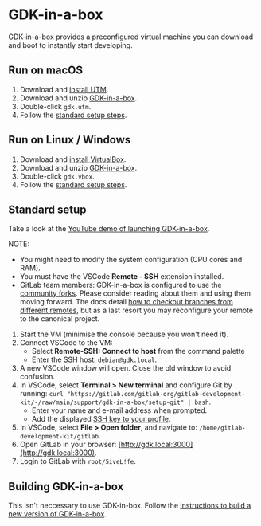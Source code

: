 # GDK-in-a-box

GDK-in-a-box provides a preconfigured virtual machine you can download and boot
to instantly start developing.

## Run on macOS

1. Download and [install UTM](https://docs.getutm.app/installation/macos/).
1. Download and unzip [GDK-in-a-box](https://go.gitlab.com/cCHpCP).
1. Double-click `gdk.utm`.
1. Follow the [standard setup steps](#standard-setup).

## Run on Linux / Windows

1. Download and [install VirtualBox](https://www.virtualbox.org/wiki/Downloads).
1. Download and unzip [GDK-in-a-box](https://go.gitlab.com/5iydBP).
1. Double-click `gdk.vbox`.
1. Follow the [standard setup steps](#standard-setup).

## Standard setup

Take a look at the [YouTube demo of launching GDK-in-a-box](https://go.gitlab.com/b54mHb).

NOTE:

- You might need to modify the system configuration (CPU cores and RAM).
- You must have the VSCode **Remote - SSH** extension installed.
- GitLab team members: GDK-in-a-box is configured to use the [community forks](https://gitlab.com/gitlab-community/meta).
  Please consider reading about them and using them moving forward.
  The docs detail [how to checkout branches from different remotes](https://gitlab.com/gitlab-community/meta#checkout-a-branch-from-a-different-remote),
  but as a last resort you may reconfigure your remote to the canonical project.

1. Start the VM (minimise the console because you won't need it).
1. Connect VSCode to the VM:
   - Select **Remote-SSH: Connect to host** from the command palette
   - Enter the SSH host: `debian@gdk.local`.
1. A new VSCode window will open.
   Close the old window to avoid confusion.
1. In VSCode, select **Terminal > New terminal** and configure Git by running: `curl "https://gitlab.com/gitlab-org/gitlab-development-kit/-/raw/main/support/gdk-in-a-box/setup-git" | bash`.
   - Enter your name and e-mail address when prompted.
   - Add the displayed [SSH key to your profile](https://gitlab.com/-/profile/keys).
1. In VSCode, select **File > Open folder**, and navigate to: `/home/gitlab-development-kit/gitlab`.
1. Open GitLab in your browser: [http://gdk.local:3000](http://gdk.local:3000).
1. Login to GitLab with `root/5iveL!fe`.

## Building GDK-in-a-box

This isn't neccessary to use GDK-in-box.
Follow the [instructions to build a new version of GDK-in-a-box](build_gdk_in_a_box.md).
